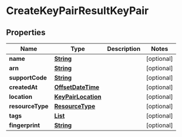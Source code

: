 

# CreateKeyPairResultKeyPair


## Properties

| Name | Type | Description | Notes |
|------------ | ------------- | ------------- | -------------|
|**name** | [**String**](String.md) |  |  [optional] |
|**arn** | [**String**](String.md) |  |  [optional] |
|**supportCode** | [**String**](String.md) |  |  [optional] |
|**createdAt** | [**OffsetDateTime**](OffsetDateTime.md) |  |  [optional] |
|**location** | [**KeyPairLocation**](KeyPairLocation.md) |  |  [optional] |
|**resourceType** | [**ResourceType**](ResourceType.md) |  |  [optional] |
|**tags** | [**List**](List.md) |  |  [optional] |
|**fingerprint** | [**String**](String.md) |  |  [optional] |



